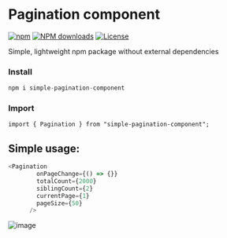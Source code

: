 # Pagination component

[![npm](https://img.shields.io/npm/v/simple-pagination-component.svg)](https://www.npmjs.com/package/simple-pagination-component)
[![NPM downloads](https://img.shields.io/npm/dm/simple-pagination-component.svg)](https://www.npmjs.com/package/simple-pagination-component)
[![License](https://img.shields.io/npm/l/pagination.svg)](https://www.npmjs.com/package/pagination)

Simple, lightweight npm package without external dependencies

### Install
```javascript
npm i simple-pagination-component
```
### Import
```
import { Pagination } from "simple-pagination-component";
```

## Simple usage:

```javascript
<Pagination
        onPageChange={() => {}}
        totalCount={2000}
        siblingCount={2}
        currentPage={1}
        pageSize={50}
      />
```

![image](https://user-images.githubusercontent.com/15968471/149020221-3d732ac5-077b-4ca5-a603-58f29c25728d.png)

